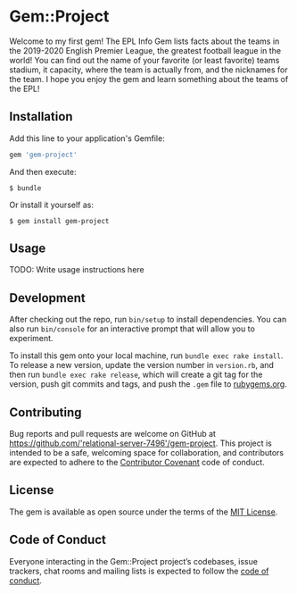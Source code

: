 # Gem::Project
Welcome to my first gem! The EPL Info Gem lists facts about the teams in the 2019-2020 English Premier League, the greatest football league in the world!
You can find out the name of your favorite (or least favorite) teams stadium, it capacity, where the team is actually from, and the nicknames for the team.
I hope you enjoy the gem and learn something about the teams of the EPL!

## Installation

Add this line to your application's Gemfile:

```ruby
gem 'gem-project'
```

And then execute:

    $ bundle

Or install it yourself as:

    $ gem install gem-project

## Usage

TODO: Write usage instructions here

## Development

After checking out the repo, run `bin/setup` to install dependencies. You can also run `bin/console` for an interactive prompt that will allow you to experiment.

To install this gem onto your local machine, run `bundle exec rake install`. To release a new version, update the version number in `version.rb`, and then run `bundle exec rake release`, which will create a git tag for the version, push git commits and tags, and push the `.gem` file to [rubygems.org](https://rubygems.org).

## Contributing

Bug reports and pull requests are welcome on GitHub at https://github.com/'relational-server-7496'/gem-project. This project is intended to be a safe, welcoming space for collaboration, and contributors are expected to adhere to the [Contributor Covenant](http://contributor-covenant.org) code of conduct.

## License

The gem is available as open source under the terms of the [MIT License](https://opensource.org/licenses/MIT).

## Code of Conduct

Everyone interacting in the Gem::Project project’s codebases, issue trackers, chat rooms and mailing lists is expected to follow the [code of conduct](https://github.com/'relational-server-7496'/gem-project/blob/master/CODE_OF_CONDUCT.md).
